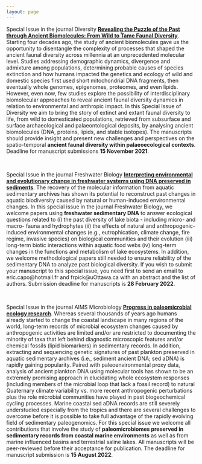 ```yaml
---
layout: page
---
```


<div class="intro">
<p>Special Issue in the journal Diversity <a href="https://www.mdpi.com/journal/diversity/special_issues/ancient_faunal_diversity" target="_blank"><b>Revealing the Puzzle of the Past through Ancient Biomolecules: From Wild to Tame Faunal Diversity</b></a>. Starting four decades ago, the study of ancient biomolecules gave us the opportunity to disentangle the complexity of processes that shaped the ancient faunal diversity across millennia at an unprecedented molecular level. Studies addressing demographic dynamics, divergence and admixture among populations, determining probable causes of species extinction and how humans impacted the genetics and ecology of wild and domestic species first used short mitochondrial DNA fragments, then eventually whole genomes, epigenomes, proteomes, and even lipids. However, even now, few studies explore the possibility of interdisciplinary biomolecular approaches to reveal ancient faunal diversity dynamics in relation to environmental and anthropic impact. In this Special Issue of Diversity we aim to bring the story of extinct and extant faunal diversity to life, from wild to domesticated populations, retrieved from subsurface and surface archaeological and palaeontological deposits, by analysing ancient biomolecules (DNA, proteins, lipids, and stable isotopes). The manuscripts should provide insight and present new challenges and perspectives on the spatio-temporal <b>ancient faunal diversity within palaeoecological contexts</b>. Deadline for manuscript submissions <b>15 November 2021</b>.</p>
<br>
<p>Special Issue in the journal Freshwater Biology <a href="https://ercapo.wixsite.com/sedadna-society/specialissue" target="_blank"><b>Interpreting environmental and evolutionary change in freshwater systems using DNA preserved in sediments</b></a>. The recovery of the molecular information from aquatic sedimentary archives has shown its potential to reconstruct past changes in aquatic biodiversity caused by natural or human-induced environmental changes. In this special issue in the journal Freshwater Biology, we welcome papers using <b>freshwater sedimentary DNA</b> to answer ecological questions related to (i) the past diversity of lake biota - including micro- and macro- fauna and hydrophytes (ii) the effects of natural and anthropogenic-induced environmental changes (e.g., eutrophication, climate change, fire regime, invasive species) on biological communities and their evolution (iii) long-term biotic interactions within aquatic food webs (iv) long-term changes in the functions and metabolism of lake ecosystems. In addition, we welcome methodological papers still needed to ensure reliability of the sedimentary DNA to analyze past biological diversity. If you wish to submit your manuscript to this special issue, you need first to send an email to eric.capo@hotmail.fr and frpick@uOttawa.ca with an abstract and the list of authors. Submission deadline for manuscripts is <b>28 February 2022</b>.</p>
<br>
<p>Special Issue in the journal AIMS Microbiology <a href="https://www.aimspress.com/aimsmicro/article/6064/special-articles" target="_blank"><b>Progress in paleomicrobial ecology research</b></a>. Whereas several thousands of years ago humans already started to change the coastal landscape in many regions of the world, long-term records of microbial ecosystem changes caused by anthropogenic activities are limited and/or are restricted to documenting the minority of taxa that left behind diagnostic microscopic features and/or chemical fossils (lipid biomarkers) in sedimentary records. In addition, extracting and sequencing genetic signatures of past plankton preserved in aquatic sedimentary archives (i.e., sediment ancient DNA; sed aDNA) is rapidly gaining popularity. Paired with paleoenvironmental proxy data, analysis of ancient plankton DNA using molecular tools has shown to be an extremely promising approach in elucidating whole ecosystem responses (including members of the microbial loop that lack a fossil record) to natural Quaternary climate variability vs. more recent anthropogenic perturbations plus the role microbial communities have played in past biogeochemical cycling processes.  Marine coastal sed aDNA records are still severely understudied especially from the tropics and there are several challenges to overcome before it is possible to take full advantage of the rapidly evolving field of sedimentary paleogenomics.  For this special issue we welcome all contributions that involve the study of <b>paleomicrobiomes preserved in sedimentary records from coastal marine environments</b> as well as from marine influenced basins and terrestrial saline lakes. All manuscripts will be peer-reviewed before their acceptance for publication. The deadline for manuscript submission is <b>15 August 2022</b>.</p>  
</div>

